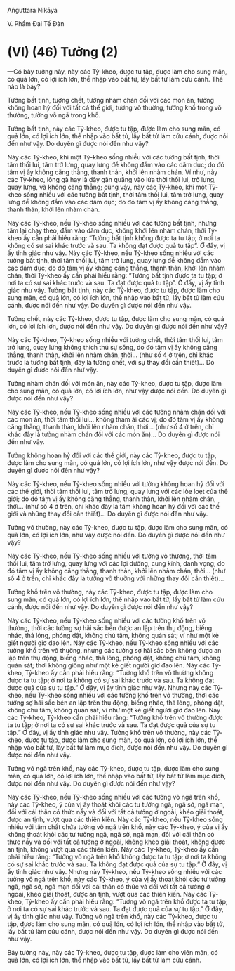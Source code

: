 Aṅguttara Nikāya

V. Phẩm Ðại Tế Ðàn

# (VI) (46) Tưởng (2)

—Có bảy tưởng này, này các Tỷ-kheo, được tu tập, được làm cho sung mãn, có quả lớn, có lợi ích lớn, thể nhập vào bất tử, lấy bất tử làm cứu cánh. Thế nào là bảy?

Tưởng bất tịnh, tưởng chết, tưởng nhàm chán đối với các món ăn, tưởng không hoan hỷ đối với tất cả thế giới, tưởng vô thường, tưởng khổ trong vô thường, tưởng vô ngã trong khổ.

Tưởng bất tịnh, này các Tỷ-kheo, được tu tập, được làm cho sung mãn, có quả lớn, có lợi ích lớn, thể nhập vào bất tử, lấy bất tử làm cứu cánh, được nói đến như vậy. Do duyên gì được nói đến như vậy?

Này các Tỷ-kheo, khi một Tỷ-kheo sống nhiều với các tưởng bất tịnh, thời tâm thối lui, tâm trở lưng, quay lưng để không đắm vào các dâm dục; do đó tâm vị ấy không căng thẳng, thanh thản, khởi lên nhàm chán. Ví như, này các Tỷ-kheo, lông gà hay là dây gân quăng vào lửa thời thối lui, trở lưng, quay lưng, và không căng thẳng; cũng vậy, này các Tỷ-kheo, khi một Tỷ-kheo sống nhiều với các tưởng bất tịnh, thời tâm thối lui, tâm trở lưng, quay lưng để không đắm vào các dâm dục; do đó tâm vị ấy không căng thẳng, thanh thản, khởi lên nhàm chán.

Này các Tỷ-kheo, nếu Tỷ-kheo sống nhiều với các tưởng bất tịnh, nhưng tâm lại chạy theo, đắm vào dâm dục, không khởi lên nhàm chán, thời Tỷ-kheo ấy cần phải hiểu rằng: “Tưởng bất tịnh không được ta tu tập; ở nơi ta không có sự sai khác trước và sau. Ta không đạt được quả tu tập”. Ở đấy, vị ấy tỉnh giác như vậy. Này các Tỷ-kheo, nếu Tỷ-kheo sống nhiều với các tưởng bất tịnh, thời tâm thối lui, tâm trở lưng, quay lưng để không đắm vào các dâm dục; do đó tâm vị ấy không căng thẳng, thanh thản, khởi lên nhàm chán, thời Tỷ-kheo ấy cần phải hiểu rằng: “Tưởng bất tịnh được ta tu tập; ở nơi ta có sự sai khác trước và sau. Ta đạt được quả tu tập”. Ở đấy, vị ấy tỉnh giác như vậy. Tưởng bất tịnh, này các Tỷ-kheo, được tu tập, được làm cho sung mãn, có quả lớn, có lợi ích lớn, thể nhập vào bất tử, lấy bất tử làm cứu cánh, được nói đến như vậy. Do duyên gì được nói đến như vậy.

Tưởng chết, này các Tỷ-kheo, được tu tập, được làm cho sung mãn, có quả lớn, có lợi ích lớn, được nói đến như vậy. Do duyên gì được nói đến như vậy?

Này các Tỷ-kheo, Tỷ-kheo sống nhiều với tưởng chết, thời tâm thối lui, tâm trở lưng, quay lưng không thích thú sự sống, do đó tâm vị ấy không căng thẳng, thanh thản, khởi lên nhàm chán, thời... (như số 4 ở trên, chỉ khác trước là tưởng bất tịnh, đây là tưởng chết, với sự thay đổi cần thiết)... Do duyên gì được nói đến như vậy.

Tưởng nhàm chán đối với món ăn, này các Tỷ-kheo, được tu tập, được làm cho sung mãn, có quả lớn, có lợi ích lớn, như vậy được nói đến. Do duyên gì được nói đến như vậy?

Này các Tỷ-kheo, nếu Tỷ-kheo sống nhiều với các tưởng nhàm chán đối với các món ăn, thời tâm thối lui... không tham ái các vị; do đó tâm vị ấy không căng thẳng, thanh thản, khởi lên nhàm chán, thời... (như số 4 ở trên, chỉ khác đây là tưởng nhàm chán đối với các món ăn)... Do duyên gì được nói đến như vậy.

Tưởng không hoan hỷ đối với các thế giới, này các Tỷ-kheo, được tu tập, được làm cho sung mãn, có quả lớn, có lợi ích lớn, như vậy được nói đến. Do duyên gì được nói đến như vậy?

Này các Tỷ-kheo, nếu Tỷ-kheo sống nhiều với tưởng không hoan hỷ đối với các thế giới, thời tâm thối lui, tâm trở lưng, quay lưng với các lòe loẹt của thế giới; do đó tâm vị ấy không căng thẳng, thanh thản, khởi lên nhàm chán, thời... (như số 4 ở trên, chỉ khác đây là tâm không hoan hỷ đối với các thế giới và những thay đổi cần thiết)... Do duyên gì được nói đến như vậy.

Tưởng vô thường, này các Tỷ-kheo, được tu tập, được làm cho sung mãn, có quả lớn, có lợi ích lớn, như vậy được nói đến. Do duyên gì được nói đến như vậy?

Này các Tỷ-kheo, nếu Tỷ-kheo sống nhiều với tưởng vô thường, thời tâm thối lui, tâm trở lưng, quay lưng với các lợi dưỡng, cung kính, danh vọng; do đó tâm vị ấy không căng thẳng, thanh thản, khởi lên nhàm chán, thời... (như số 4 ở trên, chỉ khác đây là tưởng vô thường với những thay đổi cần thiết)...

Tưởng khổ trên vô thường, này các Tỷ-kheo, được tu tập, được làm cho sung mãn, có quả lớn, có lợi ích lớn, thể nhập vào bất tử, lấy bất tử làm cứu cánh, được nói đến như vậy. Do duyên gì được nói đến như vậy?

Này các Tỷ-kheo, nếu Tỷ-kheo sống nhiều với các tưởng khổ trên vô thường, thời các tưởng sợ hãi sắc bén được an lập trên thụ động, biếng nhác, thả lỏng, phóng dật, không chú tâm, không quán sát; ví như một kẻ giết người giơ đao lên. Này các Tỷ-kheo, nếu Tỷ-kheo sống nhiều với các tưởng khổ trên vô thường, nhưng các tưởng sợ hãi sắc bén không được an lập trên thụ động, biếng nhác, thả lỏng, phóng dật, không chú tâm, không quán sát; thời không giống như một kẻ giết người giơ đao lên. Này các Tỷ-kheo, Tỷ-kheo ấy cần phải hiểu rằng: “Tưởng khổ trên vô thường không được ta tu tập; ở nơi ta không có sự sai khác trước và sau. Ta không đạt được quả của sự tu tập.” Ở đây, vị ấy tỉnh giác như vậy. Nhưng này các Tỷ-kheo, nếu Tỷ-kheo sống nhiều với các tưởng khổ trên vô thường, thời các tưởng sợ hãi sắc bén an lập trên thụ động, biếng nhác, thả lỏng, phóng dật, không chú tâm, không quán sát, ví như một kẻ giết người giơ đao lên. Này các Tỷ-kheo, Tỷ-kheo cần phải hiểu rằng: “Tưởng khổ trên vô thường được ta tu tập; ở nơi ta có sự sai khác trước và sau. Ta đạt được quả của sự tu tập.” Ở đây, vị ấy tỉnh giác như vậy. Tưởng khổ trên vô thường, này các Tỷ-kheo, được tu tập, được làm cho sung mãn, có quả lớn, có lợi ích lớn, thể nhập vào bất tử, lấy bất tử làm mục đích, được nói đến như vậy. Do duyên gì được nói đến như vậy.

Tưởng vô ngã trên khổ, này các Tỷ-kheo, được tu tập, được làm cho sung mãn, có quả lớn, có lợi ích lớn, thể nhập vào bất tử, lấy bất tử làm mục đích, được nói đến như vậy. Do duyên gì được nói đến như vậy?

Này các Tỷ-kheo, nếu Tỷ-kheo sống nhiều với các tưởng vô ngã trên khổ, này các Tỷ-kheo, ý của vị ấy thoát khỏi các tư tưởng ngã, ngã sở, ngã mạn, đối với cái thân có thức nầy và đối với tất cả tướng ở ngoài, khéo giải thoát, được an tịnh, vượt qua các thiên kiến. Này các Tỷ-kheo, nếu Tỷ-kheo sống nhiều với tâm chất chứa tưởng vô ngã trên khổ, này các Tỷ-kheo, ý của vị ấy không thoát khỏi các tư tưởng ngã, ngã sở, ngã mạn, đối với cái thân có thức nầy và đối với tất cả tướng ở ngoài, không khéo giải thoát, không được an tịnh, không vượt qua các thiên kiến. Này các Tỷ-kheo, Tỷ-kheo ấy cần phải hiểu rằng: “Tưởng vô ngã trên khổ không được ta tu tập; ở nơi ta không có sự sai khác trước và sau. Ta không đạt được quả của sự tu tập.” Ở đây, vị ấy tỉnh giác như vậy. Nhưng này Tỷ-kheo, nếu Tỷ-kheo sống nhiều với các tưởng vô ngã trên khổ, này các Tỷ-kheo, ý của vị ấy thoát khỏi các tư tưởng ngã, ngã sở, ngã mạn đối với cái thân có thức và đối với tất cả tướng ở ngoài, khéo giải thoát, được an tịnh, vượt qua các thiên kiến. Này các Tỷ-kheo, Tỷ-kheo ấy cần phải hiểu rằng: “Tưởng vô ngã trên khổ được ta tu tập; ở nơi ta có sự sai khác trước và sau. Ta đạt được quả của sự tu tập.” Ở đây, vị ấy tỉnh giác như vậy. Tưởng vô ngã trên khổ, này các Tỷ-kheo, được tu tập, được làm cho sung mãn, có quả lớn, có lợi ích lớn, thể nhập vào bất tử, lấy bất tử làm cứu cánh, được nói đến như vậy. Do duyên gì được nói đến như vậy.

Bảy tưởng này, này các Tỷ-kheo, được tu tập, được làm cho viên mãn, có quả lớn, có lợi ích lớn, thể nhập vào bất tử, lấy bất tử làm cứu cánh.

